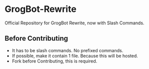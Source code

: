 # GrogBot-Rewrite
Official Repository for GrogBot Rewrite, now with Slash Commands.

## Before Contributing
- It has to be slash commands. No prefixed commands.
- If possible, make it contain 1 file. Because this will be hosted.
- Fork before Contributing, this is required.

